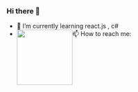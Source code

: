 ### Hi there 👋
- 🌱 I’m currently learning react.js , c#
- 📫 How to reach me: <div style="float: left;"><img src="https://assets-cdn.github.com/images/modules/logos_page/GitHub-Mark.png" width="128" height="128"/></div>
<!--
**peporeiei/peporeiei** is a ✨ _special_ ✨ repository because its `README.md` (this file) appears on your GitHub profile.

Here are some ideas to get you started:

- 🔭 I’m currently working on ...
- 🌱 I’m currently learning ...
- 👯 I’m looking to collaborate on ...
- 🤔 I’m looking for help with ...
- 💬 Ask me about ...
- 📫 How to reach me: ...
- 😄 Pronouns: ...
- ⚡ Fun fact: ...
-->

